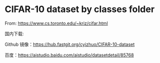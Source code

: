 # CIFAR-10 dataset by classes folder
From: https://www.cs.toronto.edu/~kriz/cifar.html

国内下载:

Github 镜像：https://hub.fastgit.org/cyizhuo/CIFAR-10-dataset

百度：https://aistudio.baidu.com/aistudio/datasetdetail/85768
